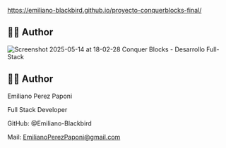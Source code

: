 https://emiliano-blackbird.github.io/proyecto-conquerblocks-final/

## 👨‍💻 Author

![Screenshot 2025-05-14 at 18-02-28 Conquer Blocks - Desarrollo Full-Stack](https://github.com/user-attachments/assets/168bdccf-0912-41b6-b9dc-5212f6c123bf)

## 👨‍💻 Author

Emiliano Perez Paponi

Full Stack Developer

GitHub: @Emiliano-Blackbird

Mail: EmilianoPerezPaponi@gmail.com
